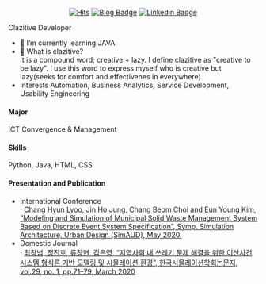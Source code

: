 <div align=center>
  
[![Hits](https://hits.seeyoufarm.com/api/count/incr/badge.svg?url=https%3A%2F%2Fgithub.com%2Fchlyoo&count_bg=%232798D7&title_bg=%23555555&icon=&icon_color=%23B22626&title=hits&edge_flat=false)](https://hits.seeyoufarm.com)
[![Blog Badge](https://img.shields.io/badge/-blog-brightgreen)](https://peterabbit.com/)
[![Linkedin Badge](https://img.shields.io/badge/-LinkedIn-blue?style=flat&logo=Linkedin&logoColor=white&link=https://www.linkedin.com/in/changhyun-lyoo-43b630155/)](https://www.linkedin.com/in/changhyun-lyoo-43b630155/)  
</div>  
Clazitive Developer

- 🌱 I’m currently learning JAVA
- 🤔 What is clazitive?  
It is a compound word; creative + lazy. I define clazitive as "creative to be lazy".
I use this word to express myself who is creative but lazy(seeks for comfort and effectivenes in everywhere)
- Interests
Automation, Business Analytics, Service Development, Usability Engineering

#### Major
ICT Convergence & Management

#### Skills  
  Python, Java, HTML, CSS

#### Presentation and Publication

- International Conference  
· [Chang Hyun Lyoo, Jin Ho Jung, Chang Beom Choi and Eun Young Kim, “Modeling and Simulation of Municipal Solid Waste Management System Based on Discrete Event System Specification”, Symp. Simulation Architecture, Urban Design (SimAUD), May 2020.](https://youtu.be/m2APLDS3nlI)
- Domestic Journal  
· [최창범, 정진호, 류창현, 김은영, “지역사회 내 쓰레기 문제 해결을 위한 이산사건시스템 형식론 기반 모델링 및 시뮬레이션 환경”, 한국시뮬레이션학회논문지, vol.29, no. 1, pp.71–79, March 2020](https://www.dbpia.co.kr/Journal/articleDetail?nodeId=NODE09322242)
<!--
- 🔭 I’m currently working on ...
- 👯 I’m looking to collaborate on ...
- 🤔 I’m looking for help with ...
- 💬 Ask me about ...
- 📫 How to reach me: ...
- 😄 Pronouns: ...
- ⚡ Fun fact: ...
-->
